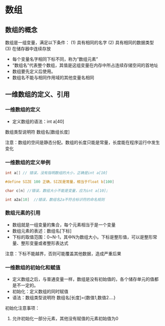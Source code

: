 # 数组

## 数组的概念

数组是一组变量，满足以下条件：
(1) 具有相同的名字
(2) 具有相同的数据类型
(3) 在储存器中连续存放

 - 每个变量名字相同下标不同，称为“数组元素”
 - “数组名”代表整个数组，其值是这组变量在内存中所占连续存储空间的首地址
 - 数组要先定义后使用。
 - 数组名不能与相同作用域的其他变量名相同

 ## 一维数组的定义、引用

 ### 一维数组的定义

  - 定义数组的语法：int a[40]

  数组类型说明符  数组名[数组长度]

注意：数组的空间是静态分配。数组的长度只能是常量，长度能在程序运行中发生变化

### 一维数组的定义举例

```c
int a[] // 错误，没有指明数组的大小，正确是int a[10]

#define SIZE 100 正确，SIZE是常量，相当于float b[100]

char c[n] //错误，数组大小不能是变量，应为int a[10];

int a2a[10]  //错误，数组名2a不符合标识符的命名规则
```

### 数组元素的引用

 - 数组就是一组变量的集合，每个元素相当于是一个变量
 - 数组元素的表述：数组名[下标]
 - 下标的取值范围：0~N-1，其中N为数组大小。下标是整形值，可以是整形常量、整形变量或者整形表达式

注意：下标不能越界，否则可能覆盖其他数据，造成严重后果

### 一维数组的初始化和赋值

 - 定义数组之后，与普通变量一样，数组是没有初始值的，各个储存单元的值都是不一定的。
 - 初始化：定义数组的同时赋值
 - 语法：数组类型说明符 数组名[长度]={数值1,数值2....}

初始化注意事项：
1. 允许初始化一部分元素，其他没有赋值的元素初始值为0